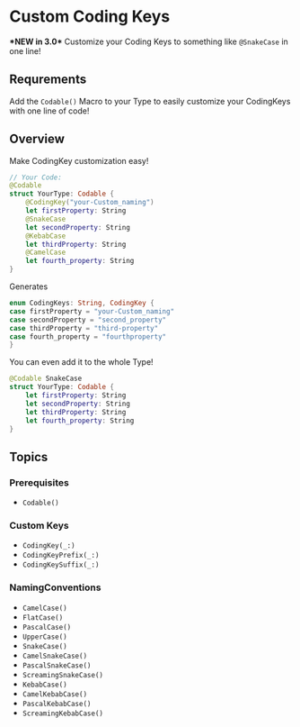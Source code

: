 # Custom Coding Keys

**\*NEW in 3.0\*** Customize your Coding Keys to something like `@SnakeCase` in one line! 

## Requrements

Add the ``Codable()`` Macro to your Type to easily customize your CodingKeys with one line of code!

## Overview

Make CodingKey customization easy!

```swift
// Your Code:
@Codable
struct YourType: Codable {
    @CodingKey("your-Custom_naming")
    let firstProperty: String
    @SnakeCase
    let secondProperty: String
    @KebabCase
    let thirdProperty: String
    @CamelCase
    let fourth_property: String
}
```

Generates 

```swift
enum CodingKeys: String, CodingKey {
case firstProperty = "your-Custom_naming"
case secondProperty = "second_property"
case thirdProperty = "third-property"
case fourth_property = "fourthproperty"
}
```

You can even add it to the whole Type!

```swift
@Codable SnakeCase
struct YourType: Codable {
    let firstProperty: String
    let secondProperty: String
    let thirdProperty: String
    let fourth_property: String
}
```


## Topics

### Prerequisites 

- ``Codable()``

### Custom Keys

- ``CodingKey(_:)``
- ``CodingKeyPrefix(_:)``
- ``CodingKeySuffix(_:)``

### NamingConventions

- ``CamelCase()``
- ``FlatCase()``
- ``PascalCase()``
- ``UpperCase()``
- ``SnakeCase()``
- ``CamelSnakeCase()``
- ``PascalSnakeCase()``
- ``ScreamingSnakeCase()``
- ``KebabCase()``
- ``CamelKebabCase()``
- ``PascalKebabCase()``
- ``ScreamingKebabCase()``
